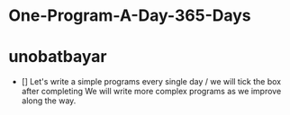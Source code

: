 # One-Program-A-Day-365-Days
# unobatbayar
 -  [] Let's write a simple programs every single day / we will tick the box after completing
We will write more complex programs as we improve along the way.





